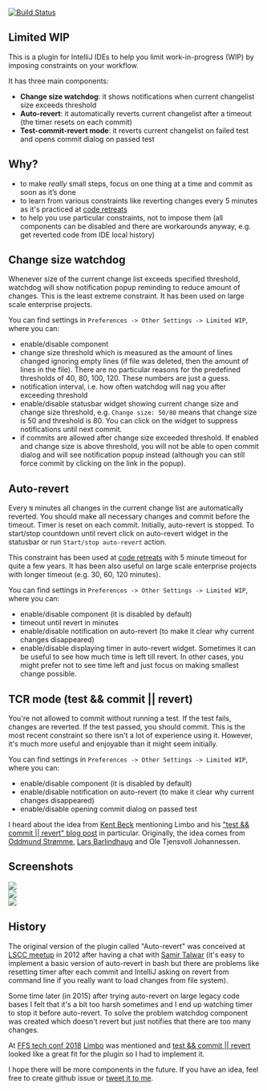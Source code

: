 [![Build Status](https://travis-ci.org/dkandalov/limited-wip.svg?branch=master)](https://travis-ci.org/dkandalov/limited-wip)

## Limited WIP
This is a plugin for IntelliJ IDEs to help you limit work-in-progress (WIP) by imposing constraints on your workflow.

It has three main components:
 - **Change size watchdog**: it shows notifications when current changelist size exceeds threshold
 - **Auto-revert**: it automatically reverts current changelist after a timeout (the timer resets on each commit)
 - **Test-commit-revert mode**: it reverts current changelist on failed test and opens commit dialog on passed test


## Why?
 - to make *really* small steps, focus on one thing at a time and commit as soon as it’s done
 - to learn from various constraints like reverting changes every 5 minutes as it's practiced at [code retreats](https://twitter.com/coderetreat)
 - to help you use particular constraints, not to impose them 
   (all components can be disabled and there are workarounds anyway, e.g. get reverted code from IDE local history)


## Change size watchdog
Whenever size of the current change list exceeds specified threshold, 
watchdog will show notification popup reminding to reduce amount of changes.
This is the least extreme constraint. It has been used on large scale enterprise projects.

You can find settings in `Preferences -> Other Settings -> Limited WIP`, where you can:
 - enable/disable component
 - change size threshold which is measured as the amount of lines changed ignoring empty lines
   (if file was deleted, then the amount of lines in the file). 
   There are no particular reasons for the predefined thresholds of 40, 80, 100, 120. These numbers are just a guess.
 - notification interval, i.e. how often watchdog will nag you after exceeding threshold
 - enable/disable statusbar widget showing current change size and change size threshold, 
   e.g. `Change size: 50/80` means that change size is 50 and threshold is 80.
   You can click on the widget to suppress notifications until next commit.
 - if commits are allowed after change size exceeded threshold.
   If enabled and change size is above threshold, you will not be able to open commit dialog 
   and will see notification popup instead (although you can still force commit by clicking on the link in the popup).


## Auto-revert
Every `N` minutes all changes in the current change list are automatically reverted.
You should make all necessary changes and commit before the timeout. Timer is reset on each commit.
Initially, auto-revert is stopped. To start/stop countdown until revert click on 
auto-revert widget in the statusbar or run `Start/stop auto-revert` action. 

This constraint has been used at [code retreats](https://twitter.com/coderetreat) with 5 minute timeout 
for quite a few years. It has been also useful on large scale enterprise projects with longer timeout 
(e.g. 30, 60, 120 minutes).

You can find settings in `Preferences -> Other Settings -> Limited WIP`, where you can:
 - enable/disable component (it is disabled by default)
 - timeout until revert in minutes
 - enable/disable notification on auto-revert (to make it clear why current changes disappeared)
 - enable/disable displaying timer in auto-revert widget. 
   Sometimes it can be useful to see how much time is left till revert. 
   In other cases, you might prefer not to see time left and just focus on making smallest change possible.


## TCR mode (test && commit || revert)
You're not allowed to commit without running a test.
If the test fails, changes are reverted. If the test passed, you should commit.
This is the most recent constraint so there isn't a lot of experience using it.
However, it's much more useful and enjoyable than it might seem initially.

You can find settings in `Preferences -> Other Settings -> Limited WIP`, where you can:
 - enable/disable component (it is disabled by default)
 - enable/disable notification on auto-revert (to make it clear why current changes disappeared)
 - enable/disable opening commit dialog on passed test 

I heard about the idea from [Kent Beck](https://twitter.com/KentBeck) mentioning Limbo and his
["test && commit || revert" blog post](https://medium.com/@kentbeck_7670/test-commit-revert-870bbd756864) in particular.
Originally, the idea comes from [Oddmund Strømme](https://twitter.com/jraregris), 
[Lars Barlindhaug](https://twitter.com/barlindh) and Ole Tjensvoll Johannessen.


## Screenshots
<img src="https://github.com/dkandalov/limited-wip/blob/master/screenshots/settings.png?raw=true" align="center"/>
<br/>
<img src="https://github.com/dkandalov/limited-wip/blob/master/screenshots/change-limit-exceeded.png?raw=true" align="center"/>
<br/>
<img src="https://github.com/dkandalov/limited-wip/blob/master/screenshots/commit-cancelled.png?raw=true" align="center"/>
<br/>


## History
The original version of the plugin called "Auto-revert" was conceived
at [LSCC meetup](http://www.meetup.com/london-software-craftsmanship/) in 2012
after having a chat with [Samir Talwar](https://twitter.com/SamirTalwar)
(it's easy to implement a basic version of auto-revert in bash but there are problems
like resetting timer after each commit and IntelliJ asking on revert from command line if you really want to load changes from file system).

Some time later (in 2015) after trying auto-revert on large legacy code bases I felt that it's a bit too harsh sometimes 
and I end up watching timer to stop it before auto-revert. 
To solve the problem watchdog component was created which doesn't revert but just notifies that there are too many changes.

At [FFS tech conf 2018](https://ffstechconf.org) [Limbo](https://medium.com/@kentbeck_7670/limbo-scaling-software-collaboration-afd4f00db4b) 
was mentioned and [test && commit || revert](https://medium.com/@kentbeck_7670/test-commit-revert-870bbd756864)
looked like a great fit for the plugin so I had to implement it.

I hope there will be more components in the future.
If you have an idea, feel free to create github issue or [tweet it to me](https://twitter.com/dmitrykandalov).